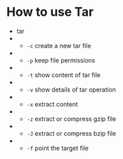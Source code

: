 # How to use Tar

* tar
* * `-c` create a new tar file
* * `-p` keep file permissions
* * `-t` show content of tar file
* * `-v` show details of tar operation
* * `-x` extract content
* * `-z` extract or compress gzip file
* * `-J` extract or compress bzip file
* * `-f` point the target file